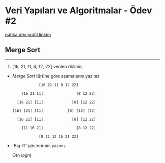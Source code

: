 # Veri Yapıları ve Algoritmalar - Ödev #2

[patika.dev profil linkim](https://app.patika.dev/hbgursoy)

## Merge Sort 

---

1. [16, 21, 11, 8, 12, 22] verilen dizinin;
    
* *Merge Sort* türüne göre aşamalarını yazınız

    ```
                [16 21 11 8 12 22]

        [16 21 11]               [8 12 22]

      [16 21] [11]             [8] [12 22]

    [16] [21] [11]           [8] [12] [22]

      [16 21] [11]             [8] [12 22]

        [11 16 21]               [8 12 22]

                [8 11 12 16 21 22]

* 'Big-O' gösterimini yazınız

    O(n $log{n}$)